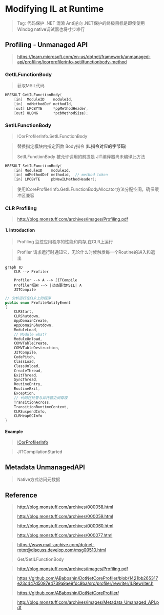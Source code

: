 # Modifying IL at Runtime

> Tag:   代码保护  .NET   混淆   Anti逆向   .NET保护的终极目标是即使使用Windbg native调试器也将寸步难行







## Profiling - Unmanaged API

> https://learn.microsoft.com/en-us/dotnet/framework/unmanaged-api/profiling/icorprofilerinfo-setilfunctionbody-method



### GetILFunctionBody

> 获取MSIL代码



```c
HRESULT GetILFunctionBody(  
    [in]  ModuleID    moduleId,  
    [in]  mdMethodDef methodId,  
    [out] LPCBYTE     *ppMethodHeader,  
    [out] ULONG       *pcbMethodSize);
```











### SetILFunctionBody

> ICorProfilerInfo.SetILFunctionBody



> 替换指定模块内指定函数 Body指令  (**IL指令对应的字节码**) 
>
> SetILFunctionBody 被允许调用的前提是  JIT编译器尚未编译此方法

```c
HRESULT SetILFunctionBody(  
    [in] ModuleID    moduleId,  
    [in] mdMethodDef methodid,  // method token
    [in] LPCBYTE     pbNewILMethodHeader);
```



> 使用ICoreProfilerInfo.GetILFunctionBodyAllocator方法分配空间，确保缓冲区兼容



### CLR Profiling

> http://blog.monstuff.com/archives/images/Profiling.pdf

#### 1. Introduction

> Profiling 监控应用程序的性能和内存,在CLR上运行



> Profiler 请求运行时通知它，无论什么时候触发每一个Routine的进入和退出



```mermaid
graph TD
	CLR --> Profiler
	
	Profiler --> A --> JITCompile
	Profiler框架 --> |动态更改MSIL| A
	JITCompile
```





```c#
// 分析运行在CLR上的程序
public enum ProfileNotifyEvent
{
    CLRStart,
    CLRShutdown,
    AppDomainCreate,
    AppDomainShutdown,
    ModuleLoad,
    // Module what?
    ModuleUnload,
    COMVTableCreate,
    COMVTableDestruction,
    JITCompile,
    CodePitch,
    ClassLoad,
    ClassUnload,
    CreateThread,
    ExitThread,
    SyncThread,
    RoutineEntry,
    RoutineExit,
    Exception,
    // 代码在托管与非托管之间穿梭
    TransitionAcross,
    TransitionRuntimeContext,
    CLRSuspendInfo,
    CLRHeapGCInfo
}
```



#### Example

> [ICorProfilerInfo](https://github.com/ABaboshin/DotNetCoreProfiler/blob/1421bb265317e23c447d5087e4739a9ae9fdc9ba/src/profiler/rewriter/ILRewriter.h)



> JITCompilationStarted





## Metadata UnmanagedAPI

> Native方式访问元数据







## Reference

> http://blog.monstuff.com/archives/000058.html
>
> http://blog.monstuff.com/archives/000059.html
>
> http://blog.monstuff.com/archives/000060.html
>
> http://blog.monstuff.com/archives/000077.html



> https://www.mail-archive.com/dotnet-rotor@discuss.develop.com/msg00510.html
>
> Get/SetILFunctionBody



> http://blog.monstuff.com/archives/images/Profiling.pdf



> https://github.com/ABaboshin/DotNetCoreProfiler/blob/1421bb265317e23c447d5087e4739a9ae9fdc9ba/src/profiler/rewriter/ILRewriter.h
>
> https://github.com/ABaboshin/DotNetCoreProfiler/





> http://blog.monstuff.com/archives/images/Metadata_Umanaged_API.pdf